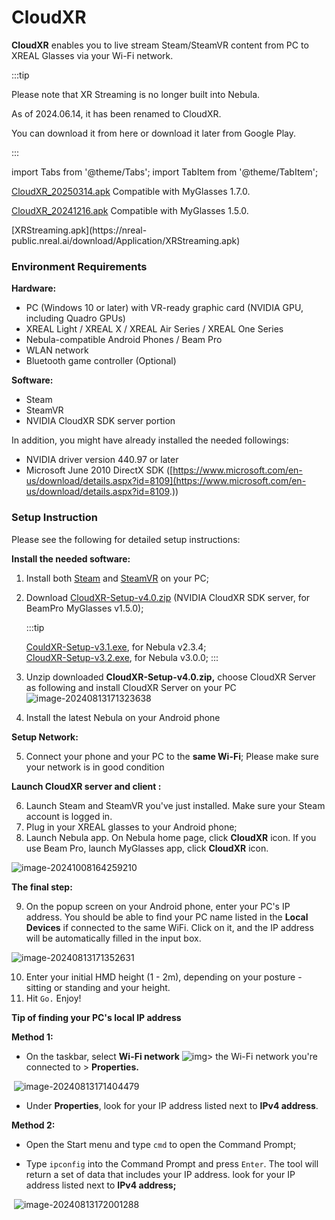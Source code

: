 # CloudXR

**CloudXR** enables you to live stream Steam/SteamVR content from PC to XREAL Glasses via your Wi-Fi network. 

:::tip

Please note that XR Streaming is no longer built into Nebula. 

As of 2024.06.14, it has been renamed to CloudXR. 

You can download it from here or download it later from Google Play.

:::

import Tabs from '@theme/Tabs';
import TabItem from '@theme/TabItem';

<Tabs>
  <TabItem value="CloudXR v4.0" label="CloudXR v4.0" default>

 [CloudXR_20250314.apk](https://public-resource.xreal.com/download/Application/cloudxr_2025-03-04_103403-3.0.0.14-release.apk)
 Compatible with MyGlasses 1.7.0.

[CloudXR_20241216.apk](https://public-resource.xreal.com/download/Application/cloudxr_2024-12-16_155919-2.4.0.13-release.apk)
Compatible with MyGlasses 1.5.0.


  </TabItem>
  <TabItem value="CloudXR v3.2" label="CloudXR v3.2">
   [XRStreaming.apk](https://nreal-public.nreal.ai/download/Application/XRStreaming.apk)
  </TabItem>
</Tabs>

### **Environment Requirements**

**Hardware:**

- PC (Windows 10 or later) with VR-ready graphic card (NVIDIA GPU, including Quadro GPUs)
- XREAL Light / XREAL X / XREAL Air Series / XREAL One Series
- Nebula-compatible Android Phones / Beam Pro
- WLAN network
- Bluetooth game controller (Optional)

**Software:**

- Steam
- SteamVR
- NVIDIA CloudXR SDK server portion

In addition, you might have already installed the needed followings:

- NVIDIA driver version 440.97 or later
- Microsoft June 2010 DirectX SDK ([https://www.microsoft.com/en-us/download/details.aspx?id=8109](https://www.microsoft.com/en-us/download/details.aspx?id=8109.))

### Setup Instruction

Please see the following for detailed setup instructions:

**Install the needed software:**

1. Install both [Steam](https://store.steampowered.com/about/) and [SteamVR](https://store.steampowered.com/app/250820/SteamVR/) on your PC;

2. Download [CloudXR-Setup-v4.0.zip](https://public-resource.xreal.com/download/CloudXR-Setup/CloudXR-Setup-v4.0.zip) (NVIDIA CloudXR SDK server, for BeamPro MyGlasses v1.5.0);

   :::tip

   [CouldXR-Setup-v3.1.exe](https://public-resource.xreal.com/download/CloudXR-Setup/CloudXR-Setup-v3.1.exe), for Nebula v2.3.4;   
   [CloudXR-Setup-v3.2.exe](https://public-resource.xreal.com/download/CloudXR-Setup/CloudXR-Setup-v3.2.exe), for Nebula v3.0.0;
   :::

3. Unzip downloaded **CloudXR-Setup-v4.0.zip,** choose CloudXR Server as following and install CloudXR Server on your PC 
   ![image-20240813171323638](https://pub-8dffc52979c34362aa2dbe3a43f0792a.r2.dev/image-20240813171323638.png)

4. Install the latest Nebula on your Android phone

**Setup Network:**

5. Connect your phone and your PC to the **same Wi-Fi**; Please make sure your network is in good condition

**Launch CloudXR server and client :**

6. Launch Steam and SteamVR you've just installed. Make sure your Steam account is logged in.
7. Plug in your XREAL glasses to your Android phone;
8. Launch Nebula app. On Nebula home page, click **CloudXR** icon. If you use Beam Pro, launch MyGlasses app, click **CloudXR** icon.

![image-20241008164259210](https://pub-8dffc52979c34362aa2dbe3a43f0792a.r2.dev/image-20241008164259210.png)

**The final step:**

9. On the popup screen on your Android phone, enter your PC's IP address. You should be able to find your PC name listed in the **Local Devices** if connected to the same WiFi. Click on it, and the IP address will be automatically filled in the input box.

![image-20240813171352631](https://pub-8dffc52979c34362aa2dbe3a43f0792a.r2.dev/image-20240813171352631.png)

10. Enter your initial HMD height (1 - 2m), depending on your posture - sitting or standing and your height.
11. Hit `Go.` Enjoy!



**Tip of finding your PC's local IP address**

**Method 1:**

- On the taskbar, select **Wi-Fi network** ![img](https://xreal.gitbook.io/~gitbook/image?url=https%3A%2F%2Fcontent.gitbook.com%2Fcontent%2FyXoV7SMVFQhr75lOIoQv%2Fblobs%2Fgyn60eFQ5AQywJmKbmD8%2Fimage.png&width=43&dpr=4&quality=100&sign=09d7ffdd1c83fdeab2d9f15a07756eb8f9f5c09e706481e31c6123a50dc9600d)> the Wi-Fi network you're connected to > **Properties.**

​       ![image-20240813171404479](https://pub-8dffc52979c34362aa2dbe3a43f0792a.r2.dev/image-20240813171404479.png)

- Under **Properties**, look for your IP address listed next to **IPv4 address**.

**Method 2:**

- Open the Start menu and type `cmd` to open the Command Prompt;

- Type `ipconfig` into the Command Prompt and press `Enter`. The tool will return a set of data that includes your IP address. look for your IP address listed next to **IPv4 address;**

​       ![image-20240813172001288](https://pub-8dffc52979c34362aa2dbe3a43f0792a.r2.dev/image-20240813172001288.png)

